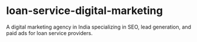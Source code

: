 # loan-service-digital-marketing
A digital marketing agency in India specializing in SEO, lead generation, and paid ads for loan service providers.
